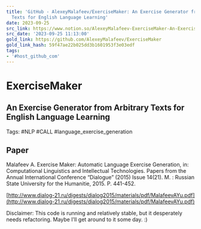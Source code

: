 ```yaml
---
title: 'GitHub - AlexeyMalafeev/ExerciseMaker: An Exercise Generator from Arbitrary
  Texts for English Language Learning'
date: 2023-09-25
src_link: https://www.notion.so/AlexeyMalafeev-ExerciseMaker-An-Exercise-Generator-from-Arbitrary-Texts-for-English-Language-Learni-8b9ce10c67764d2ea923e1651fd67459
src_date: '2023-09-25 11:13:00'
gold_link: https://github.com/AlexeyMalafeev/ExerciseMaker
gold_link_hash: 59f47ae22b025dd3b1601953f3e03edf
tags:
- '#host_github_com'
---
```


ExerciseMaker
=============


An Exercise Generator from Arbitrary Texts for English Language Learning
------------------------------------------------------------------------


Tags: #NLP #CALL #language\_exercise\_generation


Paper
-----


Malafeev A. Exercise Maker: Automatic Language Exercise Generation, in: Computational Linguistics and Intellectual Technologies. Papers from the Annual International Conference “Dialogue” (2015) Issue 14(21). M. : Russian State University for the Humanitie, 2015. P. 441-452.  

[http://www.dialog-21.ru/digests/dialog2015/materials/pdf/MalafeevAYu.pdf](http://www.dialog-21.ru/digests/dialog2015/materials/pdf/MalafeevAYu.pdf)


Disclaimer: This code is running and relatively stable, but it desperately needs refactoring. Maybe I'll get around to it some day. :)